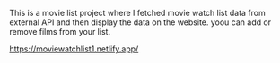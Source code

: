 This is a movie list project where I fetched movie watch list data from          
external API and then display the data on the website. yoou can add or remove films from your list.                                                                                                                                                                                                                                                                                                                                                                                                                                                                                                                                                                                                                                                                                                          
 
https://moviewatchlist1.netlify.app/      
